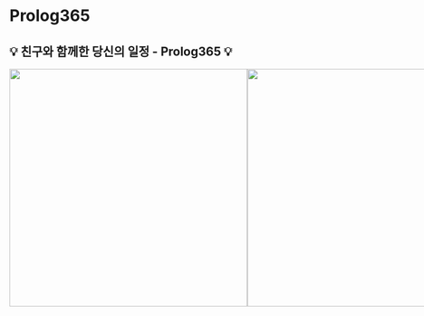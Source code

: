 # Prolog365
## 💡 친구와 함께한 당신의 일정 - Prolog365 💡

<div style="display: flex;">
  <img src="https://github.com/Prolog365/Prolog365/assets/43375122/04004058-5ea4-42d2-adab-2fedcec1ea47" width="420" height="420">
  <img src="https://github.com/Prolog365/Prolog365/assets/43375122/e2996f9a-acdb-4fe5-bb2a-d8d9d7cb940c" width="420" height="420">
</div>

